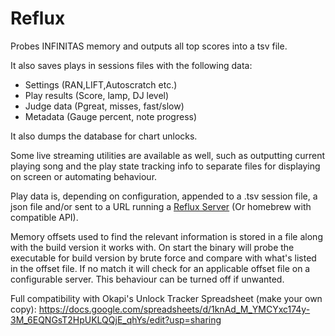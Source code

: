 # Reflux

Probes INFINITAS memory and outputs all top scores into a tsv file.

It also saves plays in sessions files with the following data:
- Settings (RAN,LIFT,Autoscratch etc.)
- Play results (Score, lamp, DJ level)
- Judge data (Pgreat, misses, fast/slow)
- Metadata (Gauge percent, note progress)

It also dumps the database for chart unlocks.

Some live streaming utilities are available as well, such as outputting current playing song and the play state tracking info to separate files for displaying on screen or automating behaviour.

Play data is, depending on configuration, appended to a .tsv session file, a json file and/or sent to a URL running a [Reflux Server](https://github.com/olji/Reflux_Server) (Or homebrew with compatible API). 

Memory offsets used to find the relevant information is stored in a file along with the build version it works with. On start the binary will probe the executable for build version by brute force and compare with what's listed in the offset file.
If no match it will check for an applicable offset file on a configurable server.
This behaviour can be turned off if unwanted.

Full compatibility with Okapi's Unlock Tracker Spreadsheet (make your own copy): https://docs.google.com/spreadsheets/d/1knAd_M_YMCYxc174y-3M_6EQNGsT2HpUKLQQjE_qhYs/edit?usp=sharing
